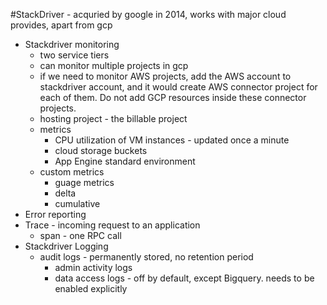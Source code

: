 #StackDriver - acquried by google in 2014, works with major cloud provides, apart from gcp
- Stackdriver monitoring
  - two service tiers
  - can monitor multiple projects in gcp
  - if we need to monitor AWS projects, add the AWS account to stackdriver account, and it would create AWS connector project for each of them. Do not add GCP resources inside these connector projects.
  - hosting project - the billable project
  - metrics
    - CPU utilization of VM instances - updated once a minute
    - cloud storage buckets
    - App Engine standard environment
  - custom metrics
    - guage metrics
    - delta
    - cumulative
- Error reporting
- Trace - incoming request to an application
  - span - one RPC call
- Stackdriver Logging
  - audit logs - permanently stored, no retention period
    - admin activity logs
    - data access logs - off by default, except Bigquery. needs to be enabled explicitly

